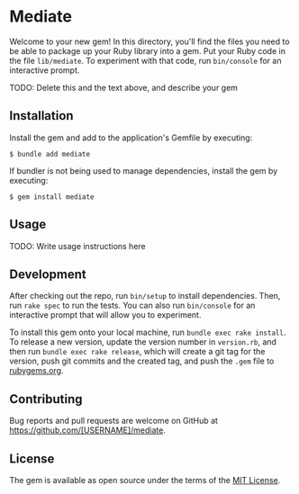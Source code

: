 # Mediate

Welcome to your new gem! In this directory, you'll find the files you need to be able to package up your Ruby library into a gem. Put your Ruby code in the file `lib/mediate`. To experiment with that code, run `bin/console` for an interactive prompt.

TODO: Delete this and the text above, and describe your gem

## Installation

Install the gem and add to the application's Gemfile by executing:

    $ bundle add mediate

If bundler is not being used to manage dependencies, install the gem by executing:

    $ gem install mediate

## Usage

TODO: Write usage instructions here

## Development

After checking out the repo, run `bin/setup` to install dependencies. Then, run `rake spec` to run the tests. You can also run `bin/console` for an interactive prompt that will allow you to experiment.

To install this gem onto your local machine, run `bundle exec rake install`. To release a new version, update the version number in `version.rb`, and then run `bundle exec rake release`, which will create a git tag for the version, push git commits and the created tag, and push the `.gem` file to [rubygems.org](https://rubygems.org).

## Contributing

Bug reports and pull requests are welcome on GitHub at https://github.com/[USERNAME]/mediate.

## License

The gem is available as open source under the terms of the [MIT License](https://opensource.org/licenses/MIT).
